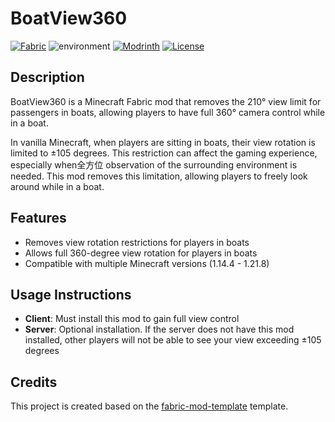 # BoatView360

[![Fabric](https://img.shields.io/badge/Mod%20Loader-Fabric-lightyellow)](https://fabricmc.net/)
![environment](https://img.shields.io/badge/Enviroment-Both-lame)
[![Modrinth](https://img.shields.io/modrinth/dt/BoatView360?color=00AF5C&logo=modrinth)](https://modrinth.com/mod/BoatView360)
[![License](https://img.shields.io/github/license/AsOne2020/BoatView360.svg)](http://www.gnu.org/licenses/lgpl-3.0.html)

## Description

BoatView360 is a Minecraft Fabric mod that removes the 210° view limit for passengers in boats, allowing players to have full 360° camera control while in a boat.

In vanilla Minecraft, when players are sitting in boats, their view rotation is limited to ±105 degrees. This restriction can affect the gaming experience, especially when全方位 observation of the surrounding environment is needed. This mod removes this limitation, allowing players to freely look around while in a boat.

## Features

- Removes view rotation restrictions for players in boats
- Allows full 360-degree view rotation for players in boats
- Compatible with multiple Minecraft versions (1.14.4 - 1.21.8)

## Usage Instructions

- **Client**: Must install this mod to gain full view control
- **Server**: Optional installation. If the server does not have this mod installed, other players will not be able to see your view exceeding ±105 degrees

## Credits

This project is created based on the [fabric-mod-template](https://github.com/Fallen-Breath/fabric-mod-template) template.
